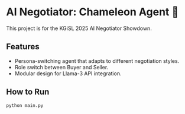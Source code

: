# AI Negotiator: Chameleon Agent 🤝

This project is for the KGiSL 2025 AI Negotiator Showdown.

## Features
- Persona-switching agent that adapts to different negotiation styles.
- Role switch between Buyer and Seller.
- Modular design for Llama-3 API integration.

## How to Run
```bash
python main.py

